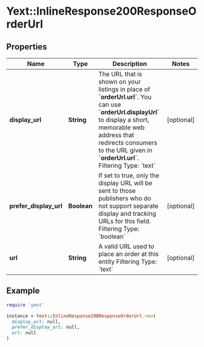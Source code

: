 # Yext::InlineResponse200ResponseOrderUrl

## Properties

| Name | Type | Description | Notes |
| ---- | ---- | ----------- | ----- |
| **display_url** | **String** | The URL that is shown on your listings in place of **&#x60;orderUrl.url&#x60;**. You can use **&#x60;orderUrl.displayUrl&#x60;** to display a short, memorable web address that redirects consumers to the URL given in **&#x60;orderUrl.url&#x60;**.  Filtering Type: &#x60;text&#x60; | [optional] |
| **prefer_display_url** | **Boolean** | If set to true, only the display URL will be sent to those publishers who do not support separate display and tracking URLs for this field.  Filtering Type: &#x60;boolean&#x60; | [optional] |
| **url** | **String** | A valid URL used to place an order at this entity  Filtering Type: &#x60;text&#x60; | [optional] |

## Example

```ruby
require 'yext'

instance = Yext::InlineResponse200ResponseOrderUrl.new(
  display_url: null,
  prefer_display_url: null,
  url: null
)
```

